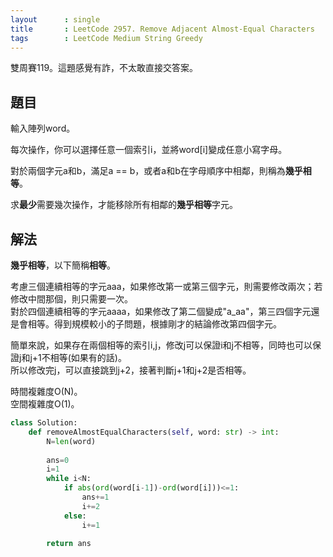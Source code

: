 ```yaml
---
layout      : single
title       : LeetCode 2957. Remove Adjacent Almost-Equal Characters
tags        : LeetCode Medium String Greedy
---
```

雙周賽119。這題感覺有詐，不太敢直接交答案。  

## 題目

輸入陣列word。  

每次操作，你可以選擇任意一個索引i，並將word[i]變成任意小寫字母。

對於兩個字元a和b，滿足a == b，或者a和b在字母順序中相鄰，則稱為**幾乎相等**。  

求**最少**需要幾次操作，才能移除所有相鄰的**幾乎相等**字元。  

## 解法

**幾乎相等**，以下簡稱**相等**。  

考慮三個連續相等的字元aaa，如果修改第一或第三個字元，則需要修改兩次；若修改中間那個，則只需要一次。  
對於四個連續相等的字元aaaa，如果修改了第二個變成"a_aa"，第三四個字元還是會相等。得到規模較小的子問題，根據剛才的結論修改第四個字元。  

簡單來說，如果存在兩個相等的索引i,j，修改j可以保證i和j不相等，同時也可以保證j和j+1不相等(如果有的話)。  
所以修改完j，可以直接跳到j+2，接著判斷j+1和j+2是否相等。  

時間複雜度O(N)。  
空間複雜度O(1)。  

```python
class Solution:
    def removeAlmostEqualCharacters(self, word: str) -> int:
        N=len(word)
        
        ans=0
        i=1
        while i<N:
            if abs(ord(word[i-1])-ord(word[i]))<=1:
                ans+=1
                i+=2
            else:
                i+=1
        
        return ans
```
